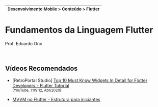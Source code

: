 | <sup>Desenvolvimento Mobile > Conteúdo > Flutter</sup> |
| --- |

# Fundamentos da Linguagem Flutter

Prof. Eduardo Ono

<br>

## Vídeos Recomendados

* [RetroPortal Studio] [Top 10 Must Know Widgets In Detail for Flutter Developers - Flutter Tutorial](https://www.youtube.com/watch?v=x1LHDKLDT38)<br><sub>(YouTube, 1:09:12, Abr/2020)</sub>

* [MVVM no Flutter - Estrutura para iniciantes](https://www.youtube.com/watch?v=WgadnZcujuc)

<br>
